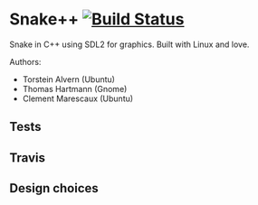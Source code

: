 # Snake++ [![Build Status](https://travis-ci.org/TheHeartmann/snake-plusplus.svg?branch=master)](https://travis-ci.org/TheHeartmann/snake-plusplus)

Snake in C++ using SDL2 for graphics. Built with Linux and love.

Authors:
- Torstein Alvern (Ubuntu)
- Thomas Hartmann (Gnome)
- Clement Marescaux (Ubuntu)

## Tests

## Travis

## Design choices
